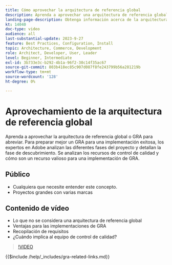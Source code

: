 ```yaml
---
title: Cómo aprovechar la arquitectura de referencia global
description: Aprenda a aprovechar una arquitectura de referencia global para establecer una experiencia comercial escalable y flexible
landing-page-description: Obtenga información acerca de la arquitectura de referencia global y cómo se utiliza con Adobe Commerce
kt: 14040
doc-type: video
audience: all
last-substantial-update: 2023-9-27
feature: Best Practices, Configuration, Install
topic: Architecture, Commerce, Development
role: Architect, Developer, User, Leader
level: Beginner, Intermediate
exl-id: 3b733e3c-b292-4b1a-96f2-30c14f35ac67
source-git-commit: 803b418ec85c907d087f8fe243799b56a281219b
workflow-type: tm+mt
source-wordcount: '128'
ht-degree: 0%

---
```


# Aprovechamiento de la arquitectura de referencia global

Aprenda a aprovechar la arquitectura de referencia global o GRA para abreviar. Para preparar mejor un GRA para una implementación exitosa, los expertos en Adobe analizan las diferentes fases del proyecto y detallan la fase de descubrimiento. Se analizan los recursos de control de calidad y cómo son un recurso valioso para una implementación de GRA.

## Público

* Cualquiera que necesite entender este concepto.
* Proyectos grandes con varias marcas

## Contenido de vídeo

* Lo que no se considera una arquitectura de referencia global
* Ventajas para las implementaciones de GRA
* Recopilación de requisitos
* ¿Cuándo implica al equipo de control de calidad?

>[!VIDEO](https://video.tv.adobe.com/v/3456003?learn=on&captions=spa)

{{$include /help/_includes/gra-related-links.md}}
